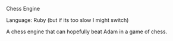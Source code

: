 Chess Engine

Language: Ruby (but if its too slow I might switch)

A chess engine that can hopefully beat Adam in a game of chess.

